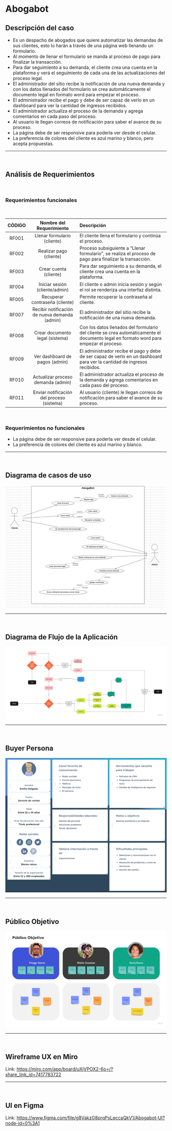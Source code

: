 # Abogabot
## Descripción del caso
- Es un despacho de abogados que quiere automatizar las demandas de sus clientes, esto lo harán a través de una página web llenando un formulario.
- Al momento de llenar el formulario se manda al proceso de pago para finalizar la transacción.
- Para dar seguimiento a su demanda, el cliente crea una cuenta en la plataforma y verá el seguimiento de cada una de las actualizaciones del proceso legal.
- El administrador del sitio recibe la notificación de una nueva demanda y con los datos llenados del formulario se crea automáticamente el documento legal en formato word para empezar el proceso.
- El administrador recibe el pago y debe de ser capaz de verlo en un dashboard para ver la cantidad de ingresos recibidos.
- El administrador actualiza el proceso de la demanda y agrega comentarios en cada paso del proceso.
- Al usuario le llegan correos de notificación para saber el avance de su proceso.
- La página debe de ser responsive para poderla ver desde el celular.
- La preferencia de colores del cliente es azul marino y blanco, pero acepta propuestas.
<hr/>
<br>

## Análisis de Requerimientos
<br>

### Requerimientos funcionales
<br>

| CÓDIGO | Nombre del Requerimiento | Descripción |
|:-------------------:|:---:|:---|
| RF001 | Llenar formulario (cliente) | El cliente llena el formulario y continúa el proceso. |
| RF002 | Realizar pago (cliente) | Proceso subsiguiente a “Llenar formulario”, se realiza el proceso de pago para finalizar la transacción. |
| RF003 | Crear cuenta (cliente) | Para dar seguimiento a su demanda, el cliente crea una cuenta en la plataforma. |
| RF004 | Iniciar sesión (cliente/admin) | El cliente o admin inicia sesión y según el rol se renderiza una interfaz distinta. |
| RF005 | Recuperar contraseña (cliente) | Permite recuperar la contraseña al cliente. |
| RF007 | Recibir notificación de nueva demanda (admin) | El administrador del sitio recibe la notificación de una nueva demanda. |
| RF008 | Crear documento legal (sistema) | Con los datos llenados del formulario del cliente se crea automáticamente el documento legal en formato word para empezar el proceso. |
| RF009 | Ver dashboard de pagos (admin) | El administrador recibe el pago y debe de ser capaz de verlo en un dashboard para ver la cantidad de ingresos recibidos. |
| RF010 | Actualizar proceso demanda (admin) | El administrador actualiza el proceso de la demanda y agrega comentarios en cada paso del proceso. |
| RF011 | Enviar notificación del proceso (sistema) | Al usuario (cliente) le llegan correos de notificación para saber el avance de su proceso. |


<br>

### Requerimientos no funcionales
- La página debe de ser responsive para poderla ver desde el celular.
- La preferencia de colores del cliente es azul marino y blanco.
<hr/>
<br>

## Diagrama de casos de uso
![diagrama-de-casos-de-uso](../01%20-%20INTRO/src/diagrama-de-casos-de-uso.jpg)
<hr/>
<br>

## Diagrama de Flujo de la Aplicación
![diagrama-de-flujo](../01%20-%20INTRO/src/diagrama-de-flujo.jpg)
<hr/>
<br>

## Buyer Persona
![buyer-persona](../01%20-%20INTRO/src/buyer-persona.png)
<hr/>
<br>

## Público Objetivo
![publico-objetivo](../01%20-%20INTRO/src/publico-objetivo.jpg)
<hr/>
<br>

## Wireframe UX en Miro
Link: https://miro.com/app/board/uXjVPOX2-6o=/?share_link_id=7417783722
<hr/>
<br>

## UI en Figma
Link: https://www.figma.com/file/g8VakzG8prqPsLqccaQkV1/Abogabot-UI?node-id=0%3A1



